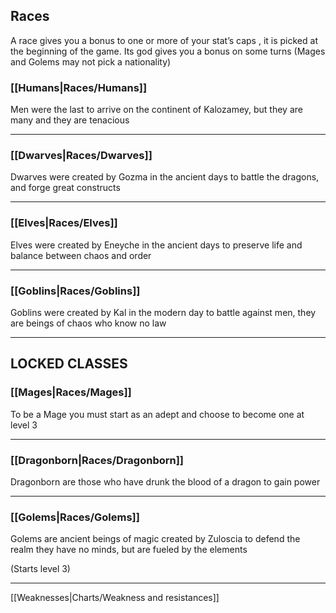 ## Races   

A race gives you a bonus to one or more of your stat’s caps , it is picked at the beginning of the game. Its god gives you a bonus on some turns (Mages and Golems may not pick a nationality)  

### [[Humans|Races/Humans]]  
Men were the last to arrive on the continent of Kalozamey, but they are many and they are tenacious  

---

### [[Dwarves|Races/Dwarves]]  
Dwarves were created by Gozma in the ancient days to battle the dragons, and forge great constructs  

---

### [[Elves|Races/Elves]]
Elves were created by Eneyche in the ancient days to preserve life and balance between chaos and order

---

### [[Goblins|Races/Goblins]]
Goblins were created by Kal in the modern day to battle against men, they are beings of chaos who know no law

---

## LOCKED CLASSES  

### [[Mages|Races/Mages]]  
To be a Mage you must start as an adept and choose to become one at level 3

---

### [[Dragonborn|Races/Dragonborn]]  
Dragonborn are those who have drunk the blood of a dragon to gain power  

---

### [[Golems|Races/Golems]]  
Golems are ancient beings of magic created by Zuloscia to defend the realm they have no minds, but are fueled by the elements  

(Starts level 3)

---

[[Weaknesses|Charts/Weakness and resistances]]